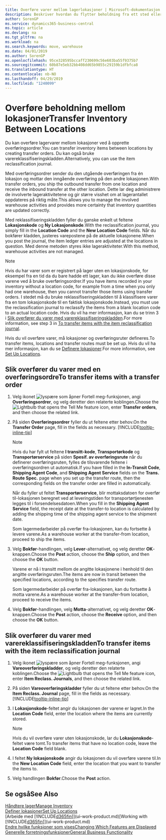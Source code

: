 ```yaml
---
title: Overføre varer mellom lagerlokasjoner | Microsoft-dokumentasjon
description: Beskriver hvordan du flytter beholdning fra ett sted eller lager til et annet, enten med reklassifiseringskladden eller overføringsordrer.
author: SorenGP
ms.service: dynamics365-business-central
ms.topic: article
ms.devlang: na
ms.tgt_pltfrm: na
ms.workload: na
ms.search.keywords: move, warehouse
ms.date: 04/01/2019
ms.author: SorenGP
ms.openlocfilehash: 95ce328595bccaff230699c56e603ba55f9375b7
ms.sourcegitcommit: 60b87e5eb32bb408dd65b9855c29159b1dfbfca8
ms.translationtype: HT
ms.contentlocale: nb-NO
ms.lasthandoff: 04/29/2019
ms.locfileid: "1240099"
---
```

# <a name="transfer-inventory-between-locations"></a><span data-ttu-id="d43a3-103">Overføre beholdning mellom lokasjoner</span><span class="sxs-lookup"><span data-stu-id="d43a3-103">Transfer Inventory Between Locations</span></span>
<span data-ttu-id="d43a3-104">Du kan overføre lagervarer mellom lokasjoner ved å opprette overføringsordrer.</span><span class="sxs-lookup"><span data-stu-id="d43a3-104">You can transfer inventory items between locations by creating transfer orders.</span></span> <span data-ttu-id="d43a3-105">Du kan også bruke varereklassifiseringskladden.</span><span class="sxs-lookup"><span data-stu-id="d43a3-105">Alternatively, you can use the item reclassification journal.</span></span>

<span data-ttu-id="d43a3-106">Med overføringsordrer sender du den utgående overføringen fra én lokasjon og mottar den inngående overføring på den andre lokasjonen.</span><span class="sxs-lookup"><span data-stu-id="d43a3-106">With transfer orders, you ship the outbound transfer from one location and receive the inbound transfer at the other location.</span></span> <span data-ttu-id="d43a3-107">Dette lar deg administrere de involverte lageraktivitetene og gir større visshet om at lagerantallet oppdateres på riktig måte.</span><span class="sxs-lookup"><span data-stu-id="d43a3-107">This allows you to manage the involved warehouse activities and provides more certainty that inventory quantities are updated correctly.</span></span>

<span data-ttu-id="d43a3-108">Med reklassifiseringskladden fyller du ganske enkelt ut feltene **Lokasjonskode** og **Ny Lokasjonskode**.</span><span class="sxs-lookup"><span data-stu-id="d43a3-108">With the reclassification journal, you simply fill in the **Location Code** and the **New Location Code** fields.</span></span> <span data-ttu-id="d43a3-109">Når du bokfører kladden, justeres varepostene på de aktuelle lokasjonene.</span><span class="sxs-lookup"><span data-stu-id="d43a3-109">When you post the journal, the item ledger entries are adjusted at the locations in question.</span></span> <span data-ttu-id="d43a3-110">Med denne metoden styres ikke lageraktiviteter.</span><span class="sxs-lookup"><span data-stu-id="d43a3-110">With this method, warehouse activities are not managed.</span></span>

> [!NOTE]  
>   <span data-ttu-id="d43a3-111">Hvis du har varer som er registrert på lager uten en lokasjonskode, for eksempel fra en tid da du bare hadde ett lager, kan du ikke overføre disse varene ved å bruke overføringsordrer.</span><span class="sxs-lookup"><span data-stu-id="d43a3-111">If you have items recorded in your inventory without a location code, for example from a time when you only had one warehouse, then you cannot transfer those items using transfer orders.</span></span> <span data-ttu-id="d43a3-112">I stedet må du bruke reklassifiseringskladden til å klassifisere varer fra en tom lokasjonskode til en faktisk lokasjonskode.</span><span class="sxs-lookup"><span data-stu-id="d43a3-112">Instead, you must use the reclassification journal to reclassify the items from a blank location code to an actual location code.</span></span>  <span data-ttu-id="d43a3-113">Hvis du vil ha mer informasjon, kan du se trinn 3 i [Slik overfører du varer med varereklassifiseringskladden](inventory-how-transfer-between-locations.md#to-transfer-items-with-the-item-reclassification-journal).</span><span class="sxs-lookup"><span data-stu-id="d43a3-113">For more information, see step 3 in [To transfer items with the item reclassification journal](inventory-how-transfer-between-locations.md#to-transfer-items-with-the-item-reclassification-journal).</span></span>

<span data-ttu-id="d43a3-114">Hvis du vil overføre varer, må lokasjoner og overføringsruter defineres.</span><span class="sxs-lookup"><span data-stu-id="d43a3-114">To transfer items, locations and transfer routes must be set up.</span></span> <span data-ttu-id="d43a3-115">Hvis du vil ha mer informasjon, kan du se [Definere lokasjoner](inventory-how-setup-locations.md).</span><span class="sxs-lookup"><span data-stu-id="d43a3-115">For more information, see [Set Up Locations](inventory-how-setup-locations.md).</span></span>

## <a name="to-transfer-items-with-a-transfer-order"></a><span data-ttu-id="d43a3-116">Slik overfører du varer med en overføringsordre</span><span class="sxs-lookup"><span data-stu-id="d43a3-116">To transfer items with a transfer order</span></span>
1. <span data-ttu-id="d43a3-117">Velg ikonet ![lyspære som åpner Fortell meg-funksjonen](media/ui-search/search_small.png "Fortell hva du vil gjøre"), angi **Overføringsordrer**, og velg deretter den relaterte koblingen.</span><span class="sxs-lookup"><span data-stu-id="d43a3-117">Choose the ![Lightbulb that opens the Tell Me feature](media/ui-search/search_small.png "Tell me what you want to do") icon, enter **Transfer orders**, and then choose the related link.</span></span>
2. <span data-ttu-id="d43a3-118">På siden **Overføringsordrer** fyller du ut feltene etter behov.</span><span class="sxs-lookup"><span data-stu-id="d43a3-118">On the **Transfer Order** page, fill in the fields as necessary.</span></span> [!INCLUDE[tooltip-inline-tip](includes/tooltip-inline-tip_md.md)]

    > [!NOTE]  
    >   <span data-ttu-id="d43a3-119">Hvis du har fylt ut feltene **I transitt-kode**, **Transportørkode** og **Transportørservice** på siden **Spesif. av overføringsrute** når du definerer overføringsruten, fylles de tilsvarende feltene i overføringsordren ut automatisk.</span><span class="sxs-lookup"><span data-stu-id="d43a3-119">If you have filled in the **In-Transit Code**, **Shipping Agent Code**, and **Shipping Agent Service** fields on the **Trans. Route Spec.** page when you set up the transfer route, then the corresponding fields on the transfer order are filled in automatically.</span></span>

    <span data-ttu-id="d43a3-120">Når du fyller ut feltet **Transportørservice**, blir mottaksdatoen for overfør til-lokasjonen beregnet ved at leveringstiden for transportørtjenesten legges til i forsendelsesdatoen.</span><span class="sxs-lookup"><span data-stu-id="d43a3-120">When you fill in the **Shipping Agent Service** field, the receipt date at the transfer-to location is calculated by adding the shipping time of the shipping agent service to the shipment date.</span></span>

    <span data-ttu-id="d43a3-121">Som lagermedarbeider på overfør fra-lokasjonen, kan du fortsette å levere varene.</span><span class="sxs-lookup"><span data-stu-id="d43a3-121">As a warehouse worker at the transfer-from location, proceed to ship the items.</span></span>
3. <span data-ttu-id="d43a3-122">Velg **Bokfør**-handlingen, velg **Lever**-alternativet, og velg deretter **OK**-knappen.</span><span class="sxs-lookup"><span data-stu-id="d43a3-122">Choose the **Post** action, choose the **Ship** option, and then choose the **OK** button.</span></span>

    <span data-ttu-id="d43a3-123">Varene er nå i transitt mellom de angitte lokasjonene i henhold til den angitte overføringsruten.</span><span class="sxs-lookup"><span data-stu-id="d43a3-123">The items are now in transit between the specified locations, according to the specifies transfer route.</span></span>

    <span data-ttu-id="d43a3-124">Som lagermedarbeider på overfør fra-lokasjonen, kan du fortsette å motta varene.</span><span class="sxs-lookup"><span data-stu-id="d43a3-124">As a warehouse worker at the transfer-from location, proceed to receive the items.</span></span>
4. <span data-ttu-id="d43a3-125">Velg **Bokfør**-handlingen, velg **Motta**-alternativet, og velg deretter **OK**-knappen.</span><span class="sxs-lookup"><span data-stu-id="d43a3-125">Choose the **Post** action, choose the **Receive** option, and then choose the **OK** button.</span></span>

## <a name="to-transfer-items-with-the-item-reclassification-journal"></a><span data-ttu-id="d43a3-126">Slik overfører du varer med varereklassifiseringskladden</span><span class="sxs-lookup"><span data-stu-id="d43a3-126">To transfer items with the item reclassification journal</span></span>
1. <span data-ttu-id="d43a3-127">Velg ikonet ![lyspære som åpner Fortell meg-funksjonen](media/ui-search/search_small.png "Fortell hva du vil gjøre"), angi **Vareoverføringskladder**, og velg deretter den relaterte koblingen.</span><span class="sxs-lookup"><span data-stu-id="d43a3-127">Choose the ![Lightbulb that opens the Tell Me feature](media/ui-search/search_small.png "Tell me what you want to do") icon, enter **Item Reclass. Journals**, and then choose the related link.</span></span>
2. <span data-ttu-id="d43a3-128">På siden **Vareoverføringskladder** fyller du ut feltene etter behov.</span><span class="sxs-lookup"><span data-stu-id="d43a3-128">On the **Item Reclass. Journal** page, fill in the fields as necessary.</span></span> [!INCLUDE[tooltip-inline-tip](includes/tooltip-inline-tip_md.md)]
3. <span data-ttu-id="d43a3-129">I **Lokasjonskode**-feltet angir du lokasjonen der varene er lagret.</span><span class="sxs-lookup"><span data-stu-id="d43a3-129">In the **Location Code** field, enter the location where the items are currently stored.</span></span>

    > [!NOTE]  
    >   <span data-ttu-id="d43a3-130">Hvis du vil overføre varer uten lokasjonskode, lar du **Lokasjonskode**-feltet være tomt.</span><span class="sxs-lookup"><span data-stu-id="d43a3-130">To transfer items that have no location code, leave the **Location Code** field blank.</span></span>
4. <span data-ttu-id="d43a3-131">I feltet **Ny lokasjonskode** angir du lokasjonen du vil overføre varene til.</span><span class="sxs-lookup"><span data-stu-id="d43a3-131">In the **New Location Code** field, enter the location that you want to transfer the items to.</span></span>
5. <span data-ttu-id="d43a3-132">Velg handlingen **Bokfør**.</span><span class="sxs-lookup"><span data-stu-id="d43a3-132">Choose the **Post** action.</span></span>

## <a name="see-also"></a><span data-ttu-id="d43a3-133">Se også</span><span class="sxs-lookup"><span data-stu-id="d43a3-133">See Also</span></span>
[<span data-ttu-id="d43a3-134">Håndtere lager</span><span class="sxs-lookup"><span data-stu-id="d43a3-134">Manage Inventory</span></span>](inventory-manage-inventory.md)  
[<span data-ttu-id="d43a3-135">Definer lokasjoner</span><span class="sxs-lookup"><span data-stu-id="d43a3-135">Set Up Locations</span></span>](inventory-how-setup-locations.md)  
<span data-ttu-id="d43a3-136">[Arbeide med [!INCLUDE[d365fin](includes/d365fin_md.md)]](ui-work-product.md)</span><span class="sxs-lookup"><span data-stu-id="d43a3-136">[Working with [!INCLUDE[d365fin](includes/d365fin_md.md)]](ui-work-product.md)</span></span>  
[<span data-ttu-id="d43a3-137">Endre hvilke funksjoner som vises</span><span class="sxs-lookup"><span data-stu-id="d43a3-137">Changing Which Features are Displayed</span></span>](ui-experiences.md)  
[<span data-ttu-id="d43a3-138">Generelle forretningsfunksjoner</span><span class="sxs-lookup"><span data-stu-id="d43a3-138">General Business Functionality</span></span>](ui-across-business-areas.md)
